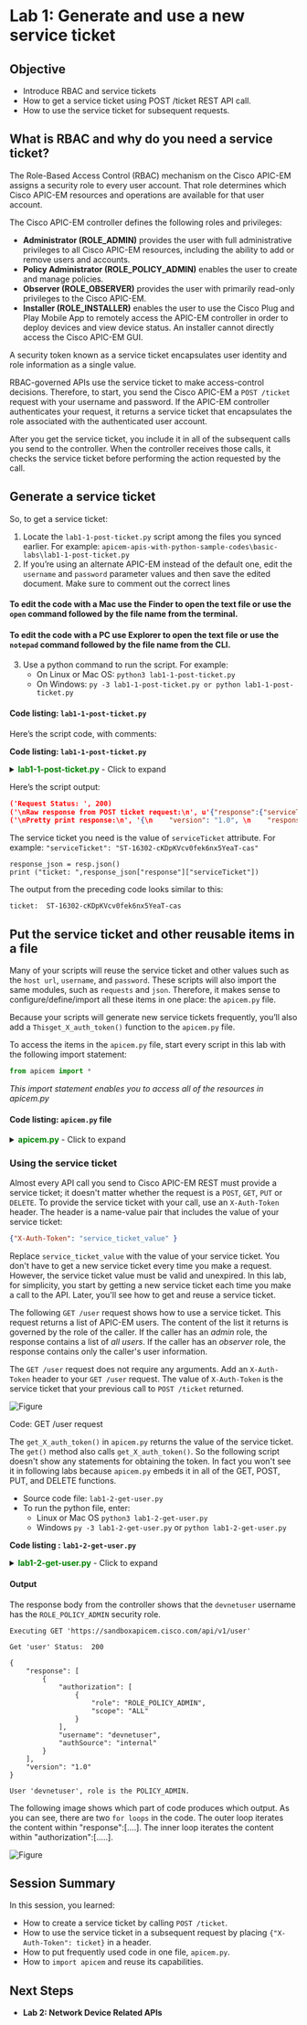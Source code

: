 ﻿# Lab 1: Generate and use a new service ticket

## Objective

* Introduce RBAC and service tickets
* How to get a service ticket using POST /ticket REST API call.
* How to use the service ticket for subsequent requests.

## What is RBAC and why do you need a service ticket?

The Role-Based Access Control (RBAC) mechanism on the Cisco APIC-EM assigns a security role to every user account. That role determines which Cisco APIC-EM resources and operations are available for that user account.

The Cisco APIC-EM controller defines the following roles and privileges:

* **Administrator (ROLE_ADMIN)** provides the user with full administrative privileges to all Cisco APIC-EM resources, including the ability to add or remove users and accounts.
* **Policy Administrator (ROLE_POLICY_ADMIN)** enables the user to create and manage policies.
* **Observer (ROLE_OBSERVER)** provides the user with primarily read-only privileges to the Cisco APIC-EM.
* **Installer (ROLE_INSTALLER)** enables the user to use the Cisco Plug and Play Mobile App to remotely access the APIC-EM controller in order to deploy devices and view device status. An installer cannot directly access the Cisco APIC-EM GUI.

A security token known as a service ticket encapsulates user identity and role information as a single value.

RBAC-governed APIs use the service ticket to make access-control decisions. Therefore, to start, you send the Cisco APIC-EM a `POST /ticket` request with your username and password. If the APIC-EM controller authenticates your request, it returns a service ticket that encapsulates the role associated with the authenticated user account.

After you get the service ticket, you include it in all of the subsequent calls you send to the controller. When the controller receives those calls, it checks the service ticket before performing the action requested by the call.

## Generate a service ticket

So, to get a service ticket:

1. Locate the `lab1-1-post-ticket.py` script among the files you synced earlier. For example: `apicem-apis-with-python-sample-codes\basic-labs\lab1-1-post-ticket.py`
2. If you’re using an alternate APIC-EM instead of the default one, edit the `username` and `password` parameter values and then save the edited document. Make sure to comment out the correct lines
#### To edit the code with a Mac use the Finder to open the text file or use the `open` command followed by the file name from the terminal.
#### To edit the code with a PC use Explorer to open the text file or use the `notepad` command followed by the file name from the CLI.
3. Use a python command to run the script. For example:
    * On Linux or Mac OS: `python3 lab1-1-post-ticket.py`
    * On Windows: `py -3 lab1-1-post-ticket.py or python lab1-1-post-ticket.py`

#### Code listing: `lab1-1-post-ticket.py`

Here’s the script code, with comments:

**Code listing: `lab1-1-post-ticket.py`**

<details>
<summary><font color='green'><b>lab1-1-post-ticket.py</b></font> - Click to expand</summary>

<pre><code>
"""
This script retrieves an authentication token from APIC-EM and prints out its value
It is standalone, without dependencies.
"""

import requests   # Use Python "requests" module to do HTTP GET query
import json       # Import JSON encoder and decode module

requests.packages.urllib3.disable_warnings() # Disable warnings

# APIC-EM IP, modify these parameters if you are using your APIC-EM
apicem_ip = "sandboxapicem.cisco.com"
username = "devnetuser"
password = "Cisco123!"
version = "v1"

# JSONhttps://sandboxapicem.cisco.com/ input
r_json = {
    "username": username,
    "password": password
}

# POST ticket API URL
post_url = "https://"+apicem_ip+"/api/"+version+"/ticket"

# All APIC-EM REST API request and response content type is JSON.
headers = {'content-type': 'application/json'}

# Make request and get response - "resp" is the response of this request
resp = requests.post(post_url, json.dumps(r_json), headers=headers,verify=False)
print ("Request Status: ",resp.status_code)

# Get the json-encoded content from response
response_json = resp.json()
print ("\nRaw response from POST ticket request:\n",resp.text)
# Not that easy to read the raw response, so try the formatted print out

# Pretty print the raw response
print ("\nPretty print response:\n",json.dumps(response_json,indent=4))

</code></pre>

</details>


Here’s the script output:

```json
('Request Status: ', 200)
('\nRaw response from POST ticket request:\n', u'{"response":{"serviceTicket":"ST-16302-cKDpKVcv0fek6nx5YeaT-cas","idleTimeout":1800,"sessionTimeout":21600},"version":"1.0"}')
('\nPretty print response:\n', '{\n    "version": "1.0", \n    "response": {\n        "idleTimeout": 1800, \n        "sessionTimeout": 21600, \n        "serviceTicket": "ST-16302-cKDpKVcv0fek6nx5YeaT-cas"\n    }\n}')
```

The service ticket you need is the value of `serviceTicket` attribute. For example:
`"serviceTicket": "ST-16302-cKDpKVcv0fek6nx5YeaT-cas"`


```
response_json = resp.json()
print ("ticket: ",response_json["response"]["serviceTicket"])
```

The output from the preceding code looks similar to this:

`ticket:  ST-16302-cKDpKVcv0fek6nx5YeaT-cas`

## Put the service ticket and other reusable items in a file

Many of your scripts will reuse the service ticket and other values such as the `host url`, `username`, and `password`. These scripts will also import the same modules, such as `requests` and `json`. Therefore, it makes sense to configure/define/import all these items in one place: the `apicem.py` file.

Because your scripts will generate new service tickets frequently, you’ll also add a `Thisget_X_auth_token()` function to the `apicem.py` file.

To access the items in the `apicem.py` file, start every script in this lab with the following import statement:

```python
from apicem import *
```

*This import statement enables you to access all of the resources in apicem.py*

#### Code listing: `apicem.py` file <br>

<details>
<summary><font color='green'><b>apicem.py</b></font> - Click to expand</summary>

<pre><code>
"""
This script provides a function to get APIC-EM authentication token
and functions to make APIC-EM REST APIs request.
All required modules are imported by this script. So, use another script to import this script.
"""
import requests   # Use the Python external "requests" module for HTTP queries
import json
import sys

# All APIC-EM configuration is in apicem_config.py
import apicem_config  # APIC-EM IP is assigned in apicem_config.py
from tabulate import tabulate # Pretty-print tabular data in Python

# It's used to get rid of certificate warning messages when using Python 3.
# For more information, refer to: https://urllib3.readthedocs.org/en/latest/security.html
requests.packages.urllib3.disable_warnings() # Disable warning message

def get_X_auth_token(ip=apicem_config.APICEM_IP,ver=apicem_config.VERSION,uname=apicem_config.USERNAME,pword=apicem_config.PASSWORD):
    """
    This function returns a new service ticket.
    Passing ip, version, username and password when used as standalone function
    to overwrite the configuration shown.

    Parameters
    ----------
    ip (str): apic-em routable DNS address or ip
    ver (str): apic-em version
    uname (str): user name to authenticate with
    pword (str): password to authenticate with

    Return:
    ----------
    str: APIC-EM authentication token
    """

    # JSON input for the post ticket API request
    r_json = {
    "username": uname,
    "password": pword
    }
    # The URL for the post ticket API request
    post_url = "https://"+ip+"/api/"+ver+"/ticket"
    # All APIC-EM REST API query and response content type is JSON
    headers = {'content-type': 'application/json'}
    # POST request and response
    try:
        r = requests.post(post_url, data = json.dumps(r_json), headers=headers,verify=False)
        # Remove '#' to print out response
        # print (r.text)

        # return service ticket
        return r.json()["response"]["serviceTicket"]
    except:
        # Something wrong, cannot get service ticket
        print ("Status: %s"%r.status_code)
        print ("Response: %s"%r.text)
        sys.exit ()

def get(ip=apicem_config.APICEM_IP,ver=apicem_config.VERSION,uname=apicem_config.USERNAME,pword=apicem_config.PASSWORD,api='',params=''):
    """
    To simplify requests.get with default configuration.Return is the same as requests.get

    Parameters
    ----------
    ip (str): apic-em routable DNS address or ip
    ver (str): apic-em version
    uname (str): user name to authenticate with
    pword (str): password to authenticate with
    api (str): apic-em api without prefix
    params (str): optional parameter for GET request

    Return:
    -------
    object: an instance of the Response object(of requests module)
    """
    ticket = get_X_auth_token(ip,ver,uname,pword)
    headers = {"X-Auth-Token": ticket}
    url = "https://"+ip+"/api/"+ver+"/"+api
    print ("\nExecuting GET '%s'\n"%url)
    try:
    # The request and response of "GET" request
        resp= requests.get(url,headers=headers,params=params,verify = False)
        print ("GET '%s' Status: "%api,resp.status_code,'\n') # This is the http request status
        return(resp)
    except:
       print ("Something wrong with GET /",api)
       sys.exit()

def post(ip=apicem_config.APICEM_IP,ver=apicem_config.VERSION,uname=apicem_config.USERNAME,pword=apicem_config.PASSWORD,api='',data=''):
    """
    To simplify requests.post with default configuration. Return is the same as requests.post

    Parameters
    ----------
    ip (str): apic-em routable DNS address or ip
    ver (str): apic-em version
    uname (str): user name to authenticate with
    pword (str): password to authenticate with
    api (str): apic-em api without prefix
    data (JSON): JSON object

    Return:
    -------
    object: an instance of the Response object(of requests module)
    """
    ticket = get_X_auth_token(ip,ver,uname,pword)
    headers = {"content-type" : "application/json","X-Auth-Token": ticket}
    url = "https://"+ip+"/api/"+ver+"/"+api
    print ("\nExecuting POST '%s'\n"%url)
    try:
    # The request and response of "POST" request
        resp= requests.post(url,json.dumps(data),headers=headers,verify = False)
        print ("POST '%s' Status: "%api,resp.status_code,'\n') # This is the http request status
        return(resp)
    except:
       print ("Something wrong with POST /",api)
       sys.exit()

def put(ip=apicem_config.APICEM_IP,ver=apicem_config.VERSION,uname=apicem_config.USERNAME,pword=apicem_config.PASSWORD,api='',data=''):
    """
    To simplify requests.put with default configuration.Return is the same as requests.put

    Parameters
    ----------
    ip (str): apic-em routable DNS address or ip
    version (str): apic-em version
    username (str): user name to authenticate with
    password (str): password to authenticate with
    api (str): apic-em api without prefix
    data (JSON): JSON object

    Return:
    -------
    object: an instance of the Response object(of requests module)
    """
    ticket = get_X_auth_token(ip,ver,uname,pword)
    headers = {"content-type" : "application/json","X-Auth-Token": ticket}
    url = "https://"+ip+"/api/"+ver+"/"+api
    print ("\nExecuting PUT '%s'\n"%url)
    try:
    # The request and response of "PUT" request
        resp= requests.put(url,json.dumps(data),headers=headers,verify = False)
        print ("PUT '%s' Status: "%api,resp.status_code,'\n') # This is the http request status
        return(resp)
    except:
       print ("Something wrong with PUT /",api)
       sys.exit()

def delete(ip=apicem_config.APICEM_IP,ver=apicem_config.VERSION,uname=apicem_config.USERNAME,pword=apicem_config.PASSWORD,api='',params=''):
    """
    To simplify requests.delete with default configuration.Return is the same as requests.delete

    Parameters
    ----------
    ip (str): apic-em routable DNS address or ip
    ver (str): apic-em version
    uname (str): user name to authenticate with
    pword (str): password to authenticate with
    api (str): apic-em api without prefix
    params (str): optional parameter for DELETE request

    Return:
    -------
    object: an instance of the Response object(of requests module)
    """
    ticket = get_X_auth_token(ip,ver,uname,pword)
    headers = {"content-type" : "application/json","X-Auth-Token": ticket}
    url = "https://"+ip+"/api/"+ver+"/"+api
    print ("\nExecuting DELETE '%s'\n"%url)
    try:
    # The request and response of "DELETE" request
        resp= requests.delete(url,headers=headers,params=params,verify = False)
        print ("DELETE '%s' Status: "%api,resp.status_code,'\n') # This is the http request status
        return(resp)
    except:
       print ("Something wrong with DELETE /",api)
</code></pre>

</details>

### Using the service ticket

Almost every API call you send to Cisco APIC-EM REST must provide a service ticket; it doesn't matter whether the request is a `POST`, `GET`, `PUT` or `DELETE`. To provide the service ticket with your call, use an `X-Auth-Token` header. The header is a name-value pair that includes the value of your service ticket:

```json
{"X-Auth-Token": "service_ticket_value" }
```

Replace `service_ticket_value` with the value of your service ticket. You don't have to get a new service ticket every time you make a request. However, the service ticket value must be valid and unexpired. In this lab, for simplicity, you start by getting a new service ticket each time you make a call to the API. Later, you'll see how to get and reuse a service ticket.

The following `GET /user` request shows how to use a service ticket. This request returns a list of APIC-EM users. The content of the list it returns is governed by the role of the caller. If the caller has an *admin* role, the response contains a list of *all users*. If the caller has an *observer* role, the response contains only the caller's user information.

The `GET /user` request does not require any arguments. Add an `X-Auth-Token` header to your `GET /user` request. The value of `X-Auth-Token` is the service ticket that your previous call to `POST /ticket` returned.

![Figure](/posts/files/apic-em-basic/header.jpg)

Code: GET /user request

The `get_X_auth_token()` in `apicem.py` returns the value of the service ticket. The `get()` method also calls `get_X_auth_token()`. So the following script doesn't show any statements for obtaining the token. In fact you won't see it in following labs because `apicem.py` embeds it in all of the GET, POST, PUT, and DELETE functions.


*  Source code file: `lab1-2-get-user.py`
*  To run the python file, enter:
    * Linux or Mac OS  `python3 lab1-2-get-user.py`
    * Windows `py -3 lab1-2-get-user.py` or `python lab1-2-get-user.py`

**Code listing : `lab1-2-get-user.py`**

<details>
<summary><font color='green'><b>lab1-2-get-user.py</b></font> - Click to expand</summary>

<pre><code>
"""
Script name: lab1-2-get-user.py
Get all APIC-EM users with their roles
"""

from apicem import *


# Controller ip, username and password are defined in apicem_config.py
# The get() function is defined in apicem.py
# Get token function is called in get() function
try:
    resp= get(api="user")
    response_json = resp.json() # Get the json-encoded content from response
    print (json.dumps(response_json,indent=4),'\n') # Convert "response_json" object to a JSON formatted string and print it out
except:
    print ("Something wrong with GET /user request")
    sys.exit()

# Parsing raw response to list out all users and their role
for item in response_json["response"]:
    for item1 in item["authorization"]:
        print ("User \'%s\', role is the %s."%(item["username"],(item1["role"])[5:]))

# [5:] = skip first 5 characters of string item1["role"]

</code></pre>
</details>


#### Output

The response body from the controller shows that the `devnetuser` username has the `ROLE_POLICY_ADMIN` security role.

```
Executing GET 'https://sandboxapicem.cisco.com/api/v1/user'

Get 'user' Status:  200

{
    "response": [
        {
            "authorization": [
                {
                    "role": "ROLE_POLICY_ADMIN",
                    "scope": "ALL"
                }
            ],
            "username": "devnetuser",
            "authSource": "internal"
        }
    ],
    "version": "1.0"
}

User 'devnetuser', role is the POLICY_ADMIN.
```

The following image shows which part of code produces which output. As you can see, there are two `for loops` in the code. The outer loop iterates the content within "response":[....]. The inner loop iterates the content within "authorization":[.....].

![Figure](/posts/files/apic-em-basic/get_user.jpg)

## Session Summary
In this session, you learned:

* How to create a service ticket by calling `POST /ticket`.
* How to use the service ticket in a subsequent request by placing `{"X-Auth-Token": ticket}` in a header.
* How to put frequently used code in one file, `apicem.py`.
* How to `import apicem` and reuse its capabilities.

## Next Steps
* **Lab 2: Network Device Related APIs**
